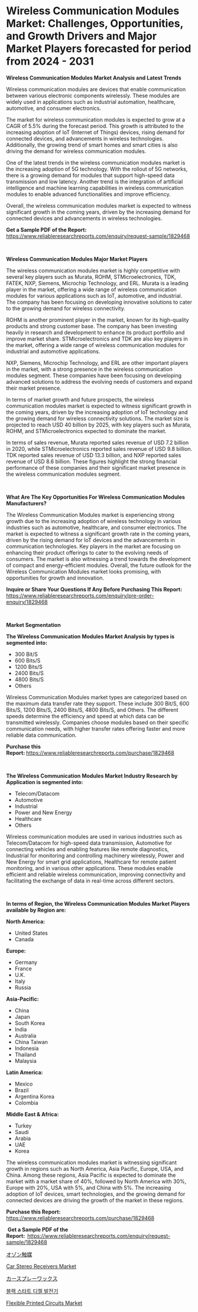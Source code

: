 <p><h1>Wireless Communication Modules Market: Challenges, Opportunities, and Growth Drivers and Major Market Players forecasted for period from 2024 - 2031</h1></p><p><strong>Wireless Communication Modules Market Analysis and Latest Trends</strong></p>
<p><p>Wireless communication modules are devices that enable communication between various electronic components wirelessly. These modules are widely used in applications such as industrial automation, healthcare, automotive, and consumer electronics.</p><p>The market for wireless communication modules is expected to grow at a CAGR of 5.5% during the forecast period. This growth is attributed to the increasing adoption of IoT (Internet of Things) devices, rising demand for connected devices, and advancements in wireless technologies. Additionally, the growing trend of smart homes and smart cities is also driving the demand for wireless communication modules.</p><p>One of the latest trends in the wireless communication modules market is the increasing adoption of 5G technology. With the rollout of 5G networks, there is a growing demand for modules that support high-speed data transmission and low latency. Another trend is the integration of artificial intelligence and machine learning capabilities in wireless communication modules to enable advanced functionalities and improve efficiency.</p><p>Overall, the wireless communication modules market is expected to witness significant growth in the coming years, driven by the increasing demand for connected devices and advancements in wireless technologies.</p></p>
<p><strong>Get a Sample PDF of the Report:&nbsp;</strong> <a href="https://www.reliableresearchreports.com/enquiry/request-sample/1829468">https://www.reliableresearchreports.com/enquiry/request-sample/1829468</a></p>
<p>&nbsp;</p>
<p><strong>Wireless Communication Modules Major Market Players</strong></p>
<p><p>The wireless communication modules market is highly competitive with several key players such as Murata, ROHM, STMicroelectronics, TDK, FATEK, NXP, Siemens, Microchip Technology, and ERL. Murata is a leading player in the market, offering a wide range of wireless communication modules for various applications such as IoT, automotive, and industrial. The company has been focusing on developing innovative solutions to cater to the growing demand for wireless connectivity.</p><p>ROHM is another prominent player in the market, known for its high-quality products and strong customer base. The company has been investing heavily in research and development to enhance its product portfolio and improve market share. STMicroelectronics and TDK are also key players in the market, offering a wide range of wireless communication modules for industrial and automotive applications.</p><p>NXP, Siemens, Microchip Technology, and ERL are other important players in the market, with a strong presence in the wireless communication modules segment. These companies have been focusing on developing advanced solutions to address the evolving needs of customers and expand their market presence.</p><p>In terms of market growth and future prospects, the wireless communication modules market is expected to witness significant growth in the coming years, driven by the increasing adoption of IoT technology and the growing demand for wireless connectivity solutions. The market size is projected to reach USD 40 billion by 2025, with key players such as Murata, ROHM, and STMicroelectronics expected to dominate the market.</p><p>In terms of sales revenue, Murata reported sales revenue of USD 7.2 billion in 2020, while STMicroelectronics reported sales revenue of USD 9.8 billion. TDK reported sales revenue of USD 13.3 billion, and NXP reported sales revenue of USD 8.6 billion. These figures highlight the strong financial performance of these companies and their significant market presence in the wireless communication modules segment.</p></p>
<p>&nbsp;</p>
<p><strong>What Are The Key Opportunities For Wireless Communication Modules Manufacturers?</strong></p>
<p><p>The Wireless Communication Modules market is experiencing strong growth due to the increasing adoption of wireless technology in various industries such as automotive, healthcare, and consumer electronics. The market is expected to witness a significant growth rate in the coming years, driven by the rising demand for IoT devices and the advancements in communication technologies. Key players in the market are focusing on enhancing their product offerings to cater to the evolving needs of consumers. The market is also witnessing a trend towards the development of compact and energy-efficient modules. Overall, the future outlook for the Wireless Communication Modules market looks promising, with opportunities for growth and innovation.</p></p>
<p><strong>Inquire or Share Your Questions If Any Before Purchasing This Report:</strong> <a href="https://www.reliableresearchreports.com/enquiry/pre-order-enquiry/1829468">https://www.reliableresearchreports.com/enquiry/pre-order-enquiry/1829468</a></p>
<p>&nbsp;</p>
<p><strong>Market Segmentation</strong></p>
<p><strong>The Wireless Communication Modules Market Analysis by types is segmented into:</strong></p>
<p><ul><li>300 Bit/S</li><li>600 Bits/S</li><li>1200 Bits/S</li><li>2400 Bits/S</li><li>4800 Bits/S</li><li>Others</li></ul></p>
<p><p>Wireless Communication Modules market types are categorized based on the maximum data transfer rate they support. These include 300 Bit/S, 600 Bits/S, 1200 Bits/S, 2400 Bits/S, 4800 Bits/S, and Others. The different speeds determine the efficiency and speed at which data can be transmitted wirelessly. Companies choose modules based on their specific communication needs, with higher transfer rates offering faster and more reliable data communication.</p></p>
<p><strong>Purchase this Report:&nbsp;</strong><a href="https://www.reliableresearchreports.com/purchase/1829468">https://www.reliableresearchreports.com/purchase/1829468</a></p>
<p>&nbsp;</p>
<p><strong>The Wireless Communication Modules Market Industry Research by Application is segmented into:</strong></p>
<p><ul><li>Telecom/Datacom</li><li>Automotive</li><li>Industrial</li><li>Power and New Energy</li><li>Healthcare</li><li>Others</li></ul></p>
<p><p>Wireless communication modules are used in various industries such as Telecom/Datacom for high-speed data transmission, Automotive for connecting vehicles and enabling features like remote diagnostics, Industrial for monitoring and controlling machinery wirelessly, Power and New Energy for smart grid applications, Healthcare for remote patient monitoring, and in various other applications. These modules enable efficient and reliable wireless communication, improving connectivity and facilitating the exchange of data in real-time across different sectors.</p></p>
<p>&nbsp;</p>
<p><strong>In terms of Region, the Wireless Communication Modules Market Players available by Region are:</strong></p>
<p>
    <p> <strong> North America: </strong>
        <ul>
            <li>United States</li>
            <li>Canada</li>
        </ul>
        </p> 
    <p> <strong> Europe: </strong>
        <ul>
            <li>Germany</li>
            <li>France</li>
            <li>U.K.</li>
            <li>Italy</li>
            <li>Russia</li>
        </ul>
        </p> 
    <p> <strong> Asia-Pacific: </strong>
        <ul>
            <li>China</li>
            <li>Japan</li>
            <li>South Korea</li>
            <li>India</li>
            <li>Australia</li>
            <li>China Taiwan</li>
            <li>Indonesia</li>
            <li>Thailand</li>
            <li>Malaysia</li>
        </ul>
        </p> 
    <p> <strong> Latin America: </strong>
        <ul>
            <li>Mexico</li>
            <li>Brazil</li>
            <li>Argentina Korea</li>
            <li>Colombia</li>
        </ul>
        </p> 
    <p> <strong> Middle East & Africa: </strong>
        <ul>
            <li>Turkey</li>
            <li>Saudi</li>
            <li>Arabia</li>
            <li>UAE</li>
            <li>Korea</li>
        </ul>
    </p>
    </p>
<p><p>The wireless communication modules market is witnessing significant growth in regions such as North America, Asia Pacific, Europe, USA, and China. Among these regions, Asia Pacific is expected to dominate the market with a market share of 40%, followed by North America with 30%, Europe with 20%, USA with 5%, and China with 5%. The increasing adoption of IoT devices, smart technologies, and the growing demand for connected devices are driving the growth of the market in these regions.</p></p>
<p><strong>Purchase this Report: </strong><a href="https://www.reliableresearchreports.com/purchase/1829468">https://www.reliableresearchreports.com/purchase/1829468</a></p>
<p>&nbsp;<strong>Get a Sample PDF of the Report:&nbsp;&nbsp;</strong><a href="https://www.reliableresearchreports.com/enquiry/request-sample/1829468">https://www.reliableresearchreports.com/enquiry/request-sample/1829468</a></p>
<p><strong></strong></p>
<p><p><a href="https://github.com/mcbeesbxa270/Market-Research-Report-List-1/blob/main/670255912021.md">オゾン触媒</a></p><p><a href="https://issuu.com/reportprime-2/docs/car-stereo-receivers-market-size-2030.pptx">Car Stereo Receivers Market</a></p><p><a href="https://github.com/EmoryYundt1935/Market-Research-Report-List-1/blob/main/785382912022.md">カースプレーワックス</a></p><p><a href="https://github.com/xvz497517413/Market-Research-Report-List-1/blob/main/973303011255.md">블랙 스타트 디젤 발전기</a></p><p><a href="https://github.com/Glendatilghmankmgz0rbhwpy/Market-Research-Report-List-1/blob/main/flexible-printed-circuits-market.md">Flexible Printed Circuits Market</a></p></p>